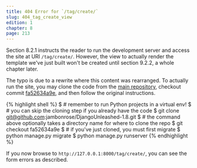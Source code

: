 ```yaml
---
title: 404 Error for `/tag/create/`
slug: 404_tag_create_view
edition: 1
chapter: 8
page: 213
---
```

Section 8.2.1 instructs the reader to run the development server and access the
site at URI `/tag/create/`. However, the view to actually render the template
we've just built won't be created until section 9.2.2, a whole chapter later.

The typo is due to a rewrite where this content was rearranged. To actually run
the site, you may clone the code from the [main repository][main repo],
checkout commit [fa52634a9e][fa52634a9e], and then follow the original
instructions.

{% highlight shell %}
$ # remember to run Python projects in a virtual env!
$ # you can skip the cloning step if you already have the code
$ git clone git@github.com:jambonrose/DjangoUnleashed-1.8.git
$ # the command above optionally takes a directory name for where to clone the repo
$ git checkout fa52634a9e
$ # if you've just cloned, you must first migrate
$ python manage.py migrate
$ python manage.py runserver
{% endhighlight %}

If you now browse to `http://127.0.0.1:8000/tag/create/`, you can see the form
errors as described.

[main repo]: https://github.com/jambonrose/DjangoUnleashed-1.8
[fa52634a9e]: https://github.com/jambonrose/DjangoUnleashed-1.8/commit/fa52634a9e
